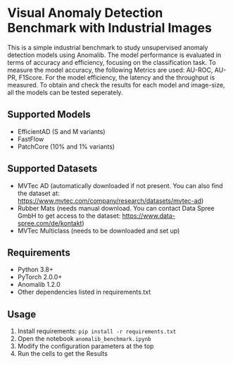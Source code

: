# Visual Anomaly Detection Benchmark with Industrial Images

This is a simple industrial benchmark to study unsupervised anomaly detection models using Anomalib.
The model performance is evaluated in terms of accuracy and efficiency, focusing on the classification task.
To measure the model accuracy, the following Metrics are used: AU-ROC, AU-PR, F1Score.
For the model efficiency, the latency and the throughput is measured.
To obtain and check the results for each model and image-size, all the models can be tested seperately.

## Supported Models
- EfficientAD (S and M variants)
- FastFlow
- PatchCore (10% and 1% variants)

## Supported Datasets
- MVTec AD (automatically downloaded if not present. You can also find the dataset at: https://www.mvtec.com/company/research/datasets/mvtec-ad)
- Rubber Mats (needs manual download. You can contact Data Spree GmbH to get access to the dataset: https://www.data-spree.com/de/kontakt)
- MVTec Multiclass (needs to be downloaded and set up)

## Requirements
- Python 3.8+
- PyTorch 2.0.0+
- Anomalib 1.2.0
- Other dependencies listed in requirements.txt

## Usage
1. Install requirements: `pip install -r requirements.txt`
2. Open the notebook `anomalib_benchmark.ipynb`
3. Modify the configuration parameters at the top
4. Run the cells to get the Results
